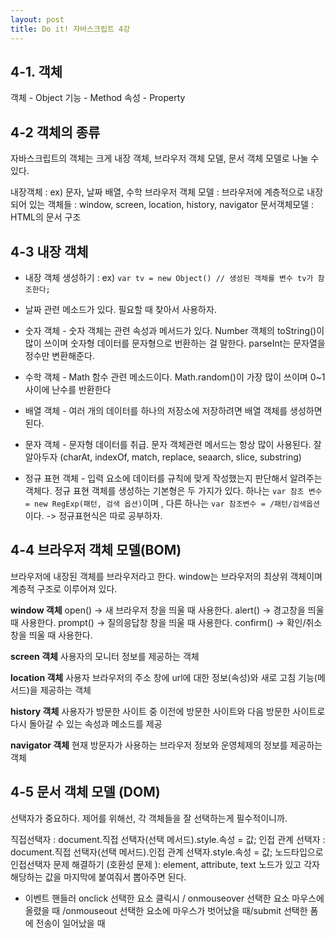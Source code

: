 ```yaml
---
layout: post
title: Do it! 자바스크립트 4강
---
```


## 4-1. 객체	
 객체 - Object 
 기능 - Method
 속성 - Property
 
## 4-2 객체의 종류
자바스크립트의 객체는 크게 내장 객체, 브라우저 객체 모델, 문서 객체 모델로 나눌 수 있다.

내장객체 : ex) 문자, 날짜 배열, 수학 
브라우저 객체 모델 : 브라우저에 계층적으로 내장되어 있는 객체들 : window, screen, location, history, navigator
문서객체모델 : HTML의 문서 구조 

## 4-3 내장 객체
- 내장 객체 생성하기 : ex) `var tv = new Object() // 생성된 객체를 변수 tv가 참조한다;`

- 날짜 관련 메소드가 있다. 필요할 때 찾아서 사용하자.

- 숫자 객체 - 숫자 객체는 관련 속성과 메서드가 있다. Number 객체의 toString()이 많이 쓰이며 숫자형 데이터를 문자형으로 번환하는 걸 말한다. parseInt는 문자열을 정수만 변환해준다.

- 수학 객체 - Math 함수 관련 메소드이다. Math.random()이 가장 많이 쓰이며 0~1 사이에 난수를 반환한다

- 배열 객체 - 여러 개의 데이터를 하나의 저장소에 저장하려면 배열 객체를 생성하면 된다.

- 문자 객체 - 문자형 데이터를 취급. 문자 객체관련 메서드는 항상 많이 사용된다. 잘 알아두자 (charAt, indexOf, match, replace, seaarch, slice, substring)

- 정규 표현 객체 - 입력 요소에 데이터를 규칙에 맞게 작성했는지 판단해서 알려주는 객체다. 정규 표현 객체를 생성하는 기본형은 두 가지가 있다. 하나는 `var 참조 변수 = new RegExp(패턴, 검색 옵션)`이며 , 다른 하나는 `var 참조변수 = /패턴/검색옵션`이다. -> 정규표현식은 따로 공부하자. 

## 4-4 브라우저 객체 모델(BOM)

브라우저에 내장된 객체를 브라우저라고 한다. window는 브라우저의 최상위 객체이며 계층적 구조로 이루어져 있다.

**window 객체**
open() -> 새 브라우저 창을 띄울 때 사용한다.
alert() -> 경고창을 띄울 때 사용한다.
prompt() -> 질의응답창 창을 띄울 때 사용한다. 
confirm() -> 확인/취소 창을 띄울 때 사용한다.

**screen 객체**
사용자의 모니터 정보를 제공하는 객체

**location 객체**
사용자 브라우저의 주소 창에 url에 대한 정보(속성)와 새로 고침 기능(메서드)을 제공하는 객체

**history 객체**
사용자가 방문한 사이트 중 이전에 방문한 사이트와 다음 방문한 사이트로 다시 돌아갈 수 있는 속성과 메소드를 제공

**navigator 객체**
현재 방문자가 사용하는 브라우저 정보와 운영체제의 정보를 제공하는 객체

## 4-5 문서 객체 모델 (DOM)

선택자가 중요하다. 제어를 위해선, 각 객체들을 잘 선택하는게 필수적이니까.

직접선택자 : document.직접 선택자(선택 메서드).style.속성 = 값;
인접 관계 선택자 : document.직접 선택자(선택 메서드).인접 관계 선택자.style.속성 = 값;
노드타입으로 인접선택자 문제 해결하기 (호환성 문제 ): element, attribute, text 노드가 있고  각자 해당하는 값을 마지막에 붙여줘서 뽑아주면 된다.

- 이벤트 핸들러
onclick 선택한 요소 클릭시 / onmouseover 선택한 요소 마우스에 올렸을 때 /onmouseout 선택한 요소에 마우스가 벗어났을 때/submit 선택한 폼에 전송이 일어났을 때
